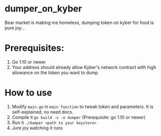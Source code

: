 # dumper_on_kyber
Bear market is making me homeless, dumping token on kyber for food is pure joy...

# Prerequisites:
1. Go 1.10 or newer
2. Your address should already allow Kyber's network contract with high allowance on the token you want to dump

# How to use
1. Modify `main.go` in `main function` to tweak token and parameters. It is self-explained, no need docs.
2. Compile it `go build -v -o dumper` (Prerequisite: go 1.10 or newer)
3. Run it `./dumper <path to your keystore>`
4. Jure joy watching it runs
